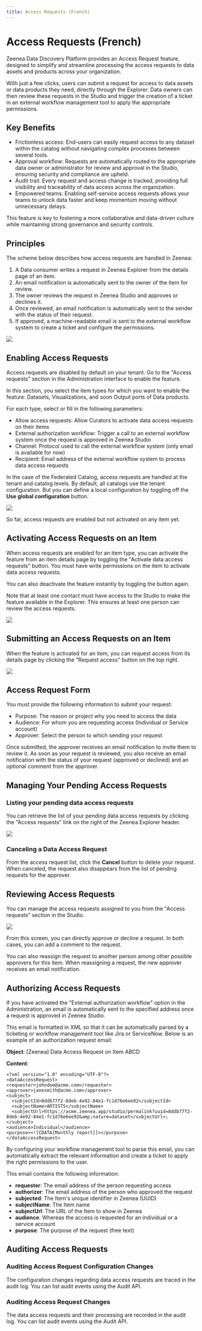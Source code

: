 ```yaml
---
title: Access Requests (French)
---
```


# Access Requests (French)

Zeenea Data Discovery Platform provides an Access Request feature, designed to simplify and streamline processing the access requests to data assets and products across your organization.

With just a few clicks, users can submit a request for access to data assets or data products they need, directly through the Explorer. Data owners can then review these requests in the Studio and trigger the creation of a ticket in an external workflow management tool to apply the appropriate permissions. 

## Key Benefits

* Frictionless access: End-users can easily request access to any dataset within the catalog without navigating complex processes between several tools.
* Approval workflow: Requests are automatically routed to the appropriate data owner or administrator for review and approval in the Studio, ensuring security and compliance are upheld.
* Audit trail: Every request and access change is tracked, providing full visibility and traceability of data access across the organization.
* Empowered teams: Enabling self-service access requests allows your teams to unlock data faster and keep momentum moving without unnecessary delays.

This feature is key to fostering a more collaborative and data-driven culture while maintaining strong governance and security controls.

## Principles

The scheme below describes how access requests are handled in Zeenea:

1. A Data consumer writes a request in Zeenea Explorer from the details page of an item.
2. An email notification is automatically sent to the owner of the item for review.
3. The owner reviews the request in Zeenea Studio and approves or declines it.
4. Once reviewed, an email notification is automatically sent to the sender with the status of their request.
5. If approved, a machine-readable email is sent to the external workflow system to create a ticket and configure the permissions.

![](./_shared/zeenea-access-requests.png)

##  Enabling Access Requests

Access requests are disabled by default on your tenant. Go to the "Access requests" section in the Administration interface to enable the feature.

In this section, you select the item types for which you want to enable the feature: Datasets, Visualizations, and soon Output ports of Data products.

For each type, select or fill in the following parameters:

* Allow access requests: Allow Curators to activate data access requests on their items
* External authorization workflow: Trigger a call to an external workflow system once the request is approved in Zeenea Studio
* Channel: Protocol used to call the external workflow system (only email is available for now)
* Recipient: Email address of the external workflow system to process data access requests

In the case of the Federated Catalog, access requests are handled at the tenant and catalog levels. By default, all catalogs use the tenant configuration. But you can define a local configuration by toggling off the **Use global configuration** button.

  ![](/img/zeenea-access-requests-enable.png)

So far, access requests are enabled but not activated on any item yet.  

## Activating Access Requests on an Item

When access requests are enabled for an item type, you can activate the feature from an item details page by toggling the "Activate data access requests" button. You must have write permissions on the item to activate data access requests.

You can also deactivate the feature instantly by toggling the button again.

Note that at least one contact must have access to the Studio to make the feature available in the Explorer. This ensures at least one person can review the access requests.

  ![](/img/zeenea-access-requests-activate.png)

## Submitting an Access Requests on an Item

When the feature is activated for an item, you can request access from its details page by clicking the "Request access" button on the top right.

  ![](/img/zeenea-access-requests-submit.png)

## Access Request Form

You must provide the following information to submit your request:

* Purpose: The reason or project why you need to access the data
* Audience: For whom you are requesting access (Individual or Service account)
* Approver: Select the person to which sending your request

Once submitted, the approver receives an email notification to invite them to review it. As soon as your request is reviewed, you also receive an email notification with the status of your request (approved or declined) and an optional comment from the approver.

## Managing Your Pending Access Requests

### Listing your pending data access requests

You can retrieve the list of your pending data access requests by clicking the "Access requests" link on the right of the Zeenea Explorer header.

  ![](/img/zeenea-access-requests-data.png)

### Canceling a Data Access Request

From the access request list, click the **Cancel** button to delete your request. When canceled, the request also disappears from the list of pending requests for the approver.

## Reviewing Access Requests

You can manage the access requests assigned to you from the "Access requests" section in the Studio.

  ![](/img/zeenea-access-requests-review.png)

From this screen, you can directly approve or decline a request. In both cases, you can add a comment to the request.

You can also reassign the request to another person among other possible approvers for this item. When reassigning a request, the new approver receives an email notification.

## Authorizing Access Requests

If you have activated the "External authorization workflow" option in the Administration, an email is automatically sent to the specified address once a request is approved in Zeenea Studio.

This email is formatted in XML so that it can be automatically parsed by a ticketing or workflow management tool like Jira or ServiceNow. Below is an example of an authorization request email:

**Object**: [Zeenea] Data Access Request on Item ABCD

**Content**:

```
<?xml version="1.0" encoding="UTF-8"?>
<dataAccessRequest>
<requester>johndoe@acme.com</requester>
<approver>janesmith@acme.com</approver>
<subject>
  <subjectId>8ddb77f2-8deb-4e92-84e1-fc1d76e6ee92</subjectId>
  <subjectName>ARTISTS</subjectName>
  <subjectUrl>https://acme.zeenea.app/studio/permalink?uuid=8ddb77f2-8deb-4e92-84e1-fc1d76e6ee92&amp;nature=dataset</subjectUrl>;
</subject>
<audience>Individual</audience>
<purpose><![CDATA[Monthly report]]></purpose>
</dataAccessRequest>
```

By configuring your workflow management tool to parse this email, you can automatically extract the relevant information and create a ticket to apply the right permissions to the user.

This email contains the following information:

* **requester**: The email address of the person requesting access
* **authorizer**: The email address of the person who approved the request
* **subjected**: The Item's unique identifier in Zeenea (UUID)
* **subjectName**: The Item name
* **subjectUrl**: The URL of the Item to show in Zeenea
* **audience**: Whereas the access is requested for an individual or a service account
* **purpose**: The purpose of the request (free text)

## Auditing Access Requests

### Auditing Access Request Configuration Changes

The configuration changes regarding data access requests are traced in the audit log. You can list audit events using the Audit API.

### Auditing Access Request Changes

The data access requests and their processing are recorded in the audit log. You can list audit events using the Audit API.